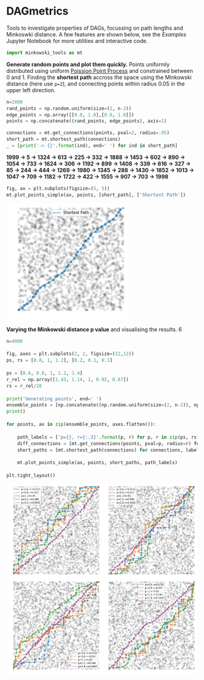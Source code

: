# DAGmetrics

Tools to investigate properties of DAGs, focussing on path lengths and Minkoswki distance. A few features are shown below, see the *Examples* Jupyter Notebook for more utilities and interactive code.

```python
import minkowski_tools as mt
```
**Generate random points and plot them quickly.** Points uniformly  distributed using uniform [Poission Point Process](https://en.wikipedia.org/wiki/Poisson_point_process) and constrained between 0 and 1. Finding the **shortest path** accross the space using the Minkowski distance (here use `p=2`), and connecting points within radius 0.05 in the upper left direction.

```python
n=2000
rand_points = np.random.uniform(size=(2, n-2))
edge_points = np.array([[0.0, 1.0],[0.0, 1.0]])
points = np.concatenate((rand_points, edge_points), axis=1)
```

```python
connections = mt.get_connections(points, pval=2, radius=.05)
short_path = mt.shortest_path(connections)
_ = [print('-> {}'.format(ind), end=' ') for ind in short_path]
```

**1999 -> 5 -> 1324 -> 613 -> 225 -> 332 -> 1888 -> 1453 -> 602 -> 890 -> 1054 -> 733 -> 1624 -> 306 -> 1192 -> 899 -> 1408 -> 339 -> 616 -> 327 -> 85 -> 244 -> 444 -> 1269 -> 1980 -> 1345 -> 288 -> 1430 -> 1852 -> 1013 -> 1047 -> 709 -> 1182 -> 1722 -> 422 -> 1555 -> 907 -> 703 -> 1998**

```python
fig, ax = plt.subplots(figsize=(5, 5))
mt.plot_points_simple(ax, points, [short_path], ['Shortest Path'])
```
![png](output_7_1.png)

**Varying the Minkowski distance p value** and visualising the results.
6
```python
n=4000

fig, axes = plt.subplots(2, 2, figsize=(12,12))
ps, rs = [0.8, 1, 1.2], [0.2, 0.1, 0.1]

ps = [0.6, 0.8, 1, 1.2, 1.4]
r_rel = np.array([1.43, 1.14, 1, 0.92, 0.87])
rs = r_rel/20

print('Generating points', end=' ')
ensemble_points = [np.concatenate((np.random.uniform(size=(2, n-2)), np.array([[0.0, 1.0],[0.0, 1.0]])), axis=1) for count in range(4)]
print()

for points, ax in zip(ensemble_points, axes.flatten()):

    path_labels = ['p={}, r={:.3}'.format(p, r) for p, r in zip(ps, rs)]
    diff_connections = [mt.get_connections(points, pval=p, radius=r) for p, r,label in zip(ps, rs, path_labels)]
    short_paths = [mt.shortest_path(connections) for connections, label in zip(diff_connections, path_labels)]

    mt.plot_points_simple(ax, points, short_paths, path_labels)

plt.tight_layout()
```
![png](output_9_3.png)



```python

```
